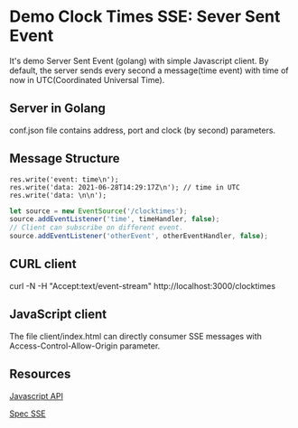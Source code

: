 # Demo Clock Times SSE: Sever Sent Event

It's demo Server Sent Event (golang) with simple Javascript client.
By default, the server sends every second a message(time event) with time of now in UTC(Coordinated Universal Time).

## Server in Golang
conf.json file contains address, port and clock (by second) parameters.

## Message Structure

```
res.write('event: time\n');
res.write('data: 2021-06-28T14:29:17Z\n'); // time in UTC
res.write('data: \n\n');
```

```javascript
let source = new EventSource('/clocktimes');
source.addEventListener('time', timeHandler, false);
// Client can subscribe on different event.  
source.addEventListener('otherEvent', otherEventHandler, false); 
```

## CURL client
curl -N -H "Accept:text/event-stream" http://localhost:3000/clocktimes

## JavaScript client
The file client/index.html can directly consumer SSE messages with Access-Control-Allow-Origin parameter.

## Resources
[Javascript API](https://developer.mozilla.org/en-US/docs/Web/API/EventSource)

[Spec SSE](https://html.spec.whatwg.org/multipage/server-sent-events.html)